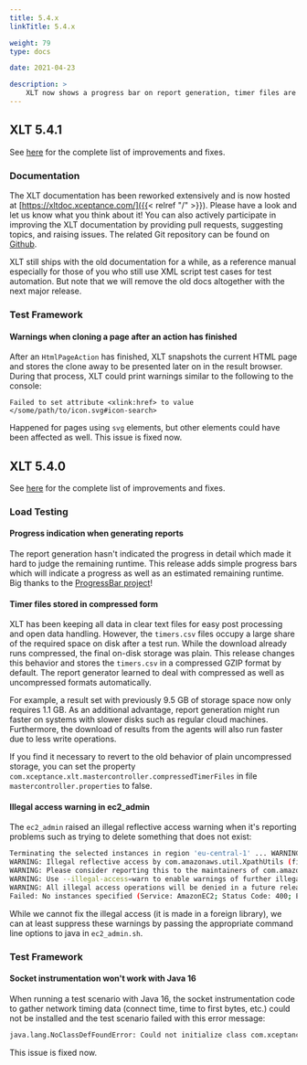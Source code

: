 ```yaml
---
title: 5.4.x
linkTitle: 5.4.x

weight: 79
type: docs

date: 2021-04-23

description: >
    XLT now shows a progress bar on report generation, timer files are stored in compressed form, and a few issues were fixed.
---
```


## XLT 5.4.1

See [here](https://github.com/Xceptance/XLT/milestone/11?closed=1) for the complete list of improvements and fixes.

### Documentation

The XLT documentation has been reworked extensively and is now hosted at [https://xltdoc.xceptance.com/]({{< relref "/" >}}). Please have a look and let us know what you think about it! You can also actively participate in improving the XLT documentation by providing pull requests, suggesting topics, and raising issues. The related Git repository can be found on [Github](https://github.com/Xceptance/xlt-documentation).

XLT still ships with the old documentation for a while, as a reference manual especially for those of you who still use XML script test cases for test automation. But note that we will remove the old docs altogether with the next major release.


### Test Framework

#### Warnings when cloning a page after an action has finished

After an `HtmlPageAction` has finished, XLT snapshots the current HTML page and stores the clone away to be presented later on in the result browser. During that process, XLT could print warnings similar to the following to the console:

```
Failed to set attribute <xlink:href> to value </some/path/to/icon.svg#icon-search>
```

Happened for pages using `svg` elements, but other elements could have been affected as well. This issue is fixed now.



## XLT 5.4.0

See [here](https://github.com/Xceptance/XLT/milestone/10?closed=1) for the complete list of improvements and fixes.

### Load Testing

#### Progress indication when generating reports

The report generation hasn't indicated the progress in detail which made it hard to judge the remaining runtime. This release adds simple progress bars which will indicate a progress as well as an estimated remaining runtime. Big thanks to the [ProgressBar project](https://github.com/ctongfei/progressbar/)!

#### Timer files stored in compressed form

XLT has been keeping all data in clear text files for easy post processing and open data handling. However, the `timers.csv` files occupy a large share of the required space on disk after a test run. While the download already runs compressed, the final on-disk storage was plain. This release changes this behavior and stores the `timers.csv` in a compressed GZIP format by default. The report generator learned to deal with compressed as well as uncompressed formats automatically.

For example, a result set with previously 9.5 GB of storage space now only requires 1.1 GB. As an additional advantage, report generation might run faster on systems with slower disks such as regular cloud machines. Furthermore, the download of results from the agents will also run faster due to less write operations.

If you find it necessary to revert to the old behavior of plain uncompressed storage, you can set the property `com.xceptance.xlt.mastercontroller.compressedTimerFiles` in file `mastercontroller.properties` to false.

#### Illegal access warning in ec2_admin

The `ec2_admin` raised an illegal reflective access warning when it's reporting problems such as trying to delete something that does not exist:

```bash 
Terminating the selected instances in region 'eu-central-1' ... WARNING: An illegal reflective access operation has occurred
WARNING: Illegal reflective access by com.amazonaws.util.XpathUtils (file:/home/anyone/projects/loadtest/xlt-5.3.0/lib/aws-java-sdk-core-1.11.762.jar) to method com.sun.org.apache.xpath.internal.XPathContext.getDTMManager()
WARNING: Please consider reporting this to the maintainers of com.amazonaws.util.XpathUtils
WARNING: Use --illegal-access=warn to enable warnings of further illegal reflective access operations
WARNING: All illegal access operations will be denied in a future release
Failed: No instances specified (Service: AmazonEC2; Status Code: 400; Error Code: InvalidParameterCombination; Request ID: 23234-3bd3-4157-b365-4bf7b4432221ec7)
```

While we cannot fix the illegal access (it is made in a foreign library), we can at least suppress these warnings by passing the appropriate command line options to java in `ec2_admin.sh`.


### Test Framework

#### Socket instrumentation won't work with Java 16

When running a test scenario with Java 16, the socket instrumentation code to gather network timing data (connect time, time to first bytes, etc.) could not be installed and the test scenario failed with this error message:

```bash 
java.lang.NoClassDefFoundError: Could not initialize class com.xceptance.xlt.engine.socket.InstrumentedSocketImpl
```

This issue is fixed now.